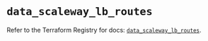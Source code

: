 # `data_scaleway_lb_routes`

Refer to the Terraform Registry for docs: [`data_scaleway_lb_routes`](https://registry.terraform.io/providers/scaleway/scaleway/2.59.0/docs/data-sources/lb_routes).
